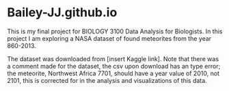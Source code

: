 # Bailey-JJ.github.io

This is my final project for BIOLOGY 3100 Data Analysis for Biologists. In this project I am exploring a NASA dataset of found meteorites from the year 860-2013. 

The dataset was downloaded from [insert Kaggle link]. Note that there was a comment made for the dataset, the csv upon download has an type error; the meteorite, Northwest Africa 7701, should have a year value of 2010, not 2101, this is corrected for in the analysis and visualizations of this data.